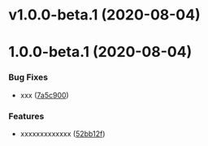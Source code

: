 # v1.0.0-beta.1 (2020-08-04)



# 1.0.0-beta.1 (2020-08-04)


### Bug Fixes

* xxx ([7a5c900](https://github.com/ookangzheng/codebuild-test/commit/7a5c90029440c74964e84a5df47ac2525c463bf8))


### Features

* xxxxxxxxxxxxx ([52bb12f](https://github.com/ookangzheng/codebuild-test/commit/52bb12feb230fe726b25034ac4e28dbd5b1a1658))
